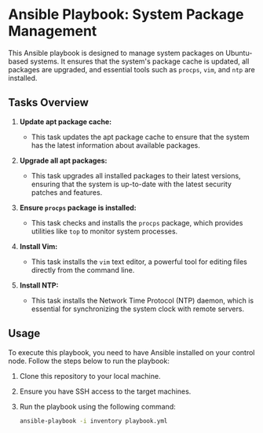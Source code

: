 # Ansible Playbook: System Package Management

This Ansible playbook is designed to manage system packages on Ubuntu-based systems. It ensures that the system's package cache is updated, all packages are upgraded, and essential tools such as `procps`, `vim`, and `ntp` are installed.

## Tasks Overview

1. **Update apt package cache:**
   - This task updates the apt package cache to ensure that the system has the latest information about available packages.

2. **Upgrade all apt packages:**
   - This task upgrades all installed packages to their latest versions, ensuring that the system is up-to-date with the latest security patches and features.

3. **Ensure `procps` package is installed:**
   - This task checks and installs the `procps` package, which provides utilities like `top` to monitor system processes.

4. **Install Vim:**
   - This task installs the `vim` text editor, a powerful tool for editing files directly from the command line.

5. **Install NTP:**
   - This task installs the Network Time Protocol (NTP) daemon, which is essential for synchronizing the system clock with remote servers.

## Usage

To execute this playbook, you need to have Ansible installed on your control node. Follow the steps below to run the playbook:

1. Clone this repository to your local machine.
2. Ensure you have SSH access to the target machines.
3. Run the playbook using the following command:

   ```bash
   ansible-playbook -i inventory playbook.yml
